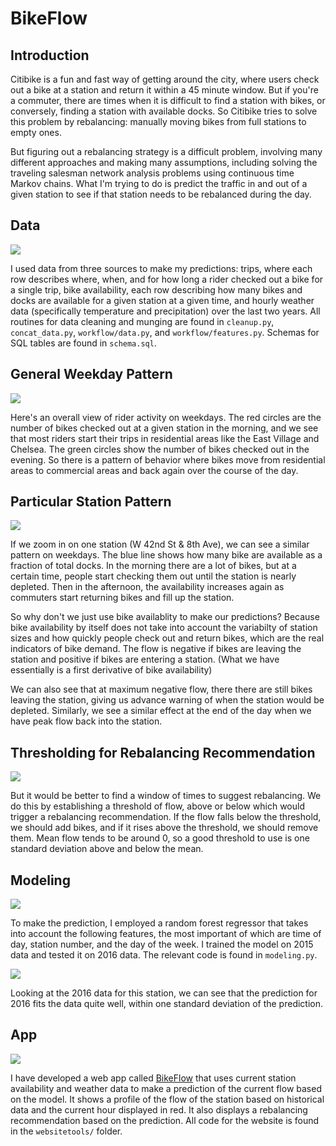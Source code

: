 # BikeFlow

## Introduction

Citibike is a fun and fast way of getting around the city, where users check out a bike at a station and return it within a 45 minute window. But if you're a commuter, there are times when it is difficult to find a station with bikes, or conversely, finding a station with available docks. So Citibike tries to solve this problem by rebalancing: manually moving bikes from full stations to empty ones.

But figuring out a rebalancing strategy is a difficult problem, involving many different approaches and making many assumptions, including solving the traveling salesman network analysis problems using continuous time Markov chains. What I'm trying to do is predict the traffic in and out of a given station to see if that station needs to be rebalanced during the day.

## Data
![](images/slide04.png)

I used data from three sources to make my predictions: trips, where each row describes where, when, and for how long a rider checked out a bike for a single trip, bike availability, each row describing how many bikes and docks are available for a given station at a given time, and hourly weather data (specifically temperature and precipitation) over the last two years. All routines for data cleaning and munging are found in `cleanup.py`, `concat_data.py`, `workflow/data.py`, and `workflow/features.py`. Schemas for SQL tables are found in `schema.sql`.

## General Weekday Pattern
![](images/slide05.png)

Here's an overall view of rider activity on weekdays. The red circles are the number of bikes checked out at a given station in the morning, and we see that most riders start their trips in residential areas like the East Village and Chelsea. The green circles show the number of bikes checked out in the evening. So there is a pattern of behavior where bikes move from residential areas to commercial areas and back again over the course of the day.

## Particular Station Pattern
![](images/slide09.png)

If we zoom in on one station (W 42nd St & 8th Ave), we can see a similar pattern on weekdays. The blue line shows how many bike are available as a fraction of total docks. In the morning there are a lot of bikes, but at a certain time, people start checking them out until the station is nearly depleted. Then in the afternoon, the availability increases again as commuters start returning bikes and fill up the station.

So why don't we just use bike availablity to make our predictions? Because bike availability by itself does not take into account the variabilty of station sizes and how quickly people check out and return bikes, which are the real indicators of bike demand. The flow is negative if bikes are leaving the station and positive if bikes are entering a station. (What we have essentially is a first derivative of bike availability)

We can also see that at maximum negative flow, there there are still bikes leaving the station, giving us advance warning of when the station would be depleted. Similarly, we see a similar effect at the end of the day when we have peak flow back into the station.

## Thresholding for Rebalancing Recommendation
![](images/slide10.png)

But it would be better to find a window of times to suggest rebalancing. We do this by establishing a threshold of flow, above or below which would trigger a rebalancing recommendation. If the flow falls below the threshold, we should add bikes, and if it rises above the threshold, we should remove them. Mean flow tends to be around 0, so a good threshold to use is one standard deviation above and below the mean.

## Modeling
![](images/feature_importances.png)

To make the prediction, I employed a random forest regressor that takes into account the following features, the most important of which are time of day, station number, and the day of the week. I trained the model on 2015 data and tested it on 2016 data. The relevant code is found in `modeling.py`.

![](images/slide12.png)

Looking at the 2016 data for this station, we can see that the prediction for 2016 fits the data quite well, within one standard deviation of the prediction.

## App
![](images/slide14.png)

I have developed a web app called [BikeFlow](http://www.cbalancer.site) that uses current station availability and weather data to make a prediction of the current flow based on the model. It shows a profile of the flow of the station based on historical data and the current hour displayed in red. It also displays a rebalancing recommendation based on the prediction. All code for the website is found in the `websitetools/` folder.
